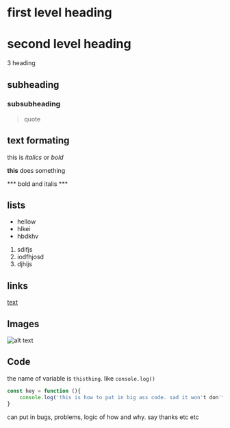 first level heading
==============
 second level heading 
 ============
3 heading
## subheading
### subsubheading
> quote

## text formating

this is _italics_ or *bold*

__this__ does something

*** bold and italis ***

## lists
* hellow
* hlkei
* hbdkhv

1. sdifjs
2. iodfhjosd
3. djhijs

## links

[text](URL)

## Images
![alt text](url)

## Code

the name of variable is `thisthing`. like `console.log()`

```javascript
const hey = function (){
    console.log('this is how to put in big ass code. sad it won't don't do colour. but if you put jjs at top)
}
```

can put in bugs, problems, logic of how and why. say thanks etc etc 